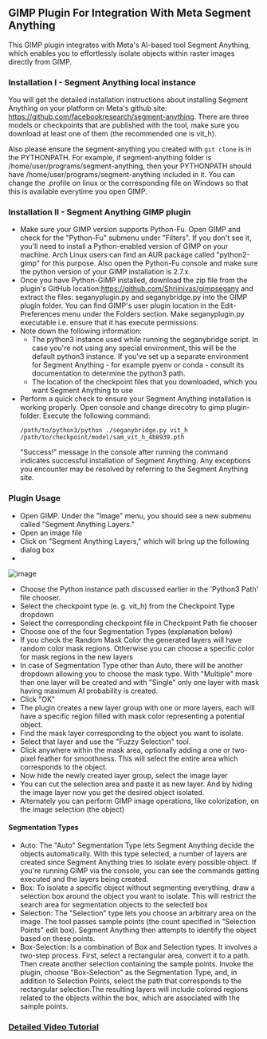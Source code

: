 ## GIMP Plugin For Integration With Meta Segment Anything
This GIMP plugin integrates with Meta's AI-based tool Segment Anything,  which enables you to effortlessly isolate objects within raster images directly from GIMP. 

### Installation I - Segment Anything local instance
You will get the detailed installation instructions about installing Segment Anything on your platform on Meta's github site: https://github.com/facebookresearch/segment-anything. There are three models or checkpoints that are published with the tool, make sure you download at least one of them (the recommended one is vit_h).

Also please ensure the segment-anything you created with `git clone` is in the PYTHONPATH. For example, if segment-anything folder is /home/user/programs/segment-anything, then your PYTHONPATH should have /home/user/programs/segment-anything included in it. You can change the .profile on linux or the corresponding file on Windows so that this is available everytime you open GIMP.

### Installation II - Segment Anything GIMP plugin
- Make sure your GIMP version supports Python-Fu. Open GIMP and check for the "Python-Fu" submenu under "Filters". If you don't see it, you'll need to install a Python-enabled version of GIMP on your machine. Arch Linux users can find an AUR package called "python2-gimp" for this purpose. Also open the Python-Fu console and make sure the python version of your GIMP installation is 2.7.x.
- Once you have Python-GIMP installed, download the zip file from the plugin's GitHub location:https://github.com/Shriinivas/gimpsegany and extract the files: seganyplugin.py and seganybridge.py into the GIMP plugin folder. You can find GIMP's user plugin location in the Edit-Preferences menu under the Folders section. Make seganyplugin.py executable i.e. ensure that it has execute permissions.
- Note down the following information:
  - The python3 instance used while running the seganybridge script. In case you're not using any special environment, this will be the default python3 instance. If you've set up a separate environment for Segment Anything - for example pyenv or conda - consult its documentation to determine the python3 path.
  - The location of the checkpoint files that you downloaded, which you want Segment Anything to use
- Perform a quick check to ensure your Segment Anything installation is working properly. Open console and change direcotry to gimp plugin-folder. Execute the following command:
    ```
    /path/to/python3/python ./seganybridge.py vit_h /path/to/checkpoint/model/sam_vit_h_4b8939.pth
    ```
    "Success!" message in the console after running the command indicates successful installation of Segment Anything. Any exceptions you encounter may be resolved by referring to the Segment Anything site.

### Plugin Usage
- Open GIMP. Under the "Image" menu, you should see a new submenu called "Segment Anything Layers." 
- Open an image file
- Click on "Segment Anything Layers," which will bring up the following dialog box
- 
![image](https://github.com/Shriinivas/gimpsegany/assets/42069100/b90c67bc-1529-4bd3-8df0-950e45e1e871)

  - Choose the Python instance path discussed earlier in the 'Python3 Path' file chooser. 
  - Select the checkpoint type (e. g. vit_h) from the Checkpoint Type dropdown
  - Select the corresponding checkpoint file in Checkpoint Path fie chooser
  - Choose one of the four Segmentation Types (explanation below)
  - If you check the Random Mask Color the generated layers will have random color mask regions. Otherwise you can choose a specific color for mask regions in the new layers
  - In case of Segmentation Type other than Auto, there will be another dropdown allowing you to choose the mask type. With "Multiple" more than one layer will be created and with "Single" only one layer with mask having maximum AI probability is created. 
  - Click "OK"
  - The plugin creates a new layer group with one or more layers, each will have a specific region filled with mask color representing a potential object.
  - Find the mask layer corresponding to the object you want to isolate.
  - Select that layer and use the "Fuzzy Selection" tool.
  - Click anywhere within the mask area, optionally adding a one or two-pixel feather for smoothness. This will select the entire area which corresponds to the object.
  - Now hide the newly created layer group, select the image layer
  - You can cut the selection area and paste it as new layer. And by hiding the image layer now you get the desired object isolated.
  - Alternately you can perform GIMP image operations, like colorization, on the image selection (the object)
  
#### Segmentation Types
- Auto: The "Auto" Segmentation Type lets Segment Anything decide the objects automatically. With this type selected, a number of layers are created since Segment Anything tries to isolate every possible object. If you're running GIMP via the console, you can see the commands getting executed and the layers being created.
- Box: To isolate a specific object without segmenting everything, draw a selection box around the object you want to isolate. This will restrict the search area for segmentation objects to the selected box
- Selection: The "Selection" type lets you choose an arbitrary area on the image. The tool passes sample points (the count specified in "Selection Points" edit box). Segment Anything then attempts to identify the object based on these points.
- Box-Selection: Is a combination of Box and Selection types. It involves a two-step process. First, select a rectangular area, convert it to a path. Then create another selection containing the sample points. Invoke the plugin, choose "Box-Selection" as the Segmentation Type, and, in addition to Selection Points, select the path that corresponds to the rectangular selection.The resulting layers will include colored regions related to the objects within the box, which are associated with the sample points.

### [Detailed Video Tutorial](https://youtu.be/xyuSe0SaMHk)
